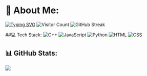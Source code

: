 
# 💫 About Me:
[![Typing SVG](https://readme-typing-svg.demolab.com?font=Fira+Code&weight=500&size=24&pause=1000&color=F7F7F7&width=435&lines=Software+Developer;Open+Source+Enthusiast;Lifelong+Learner)](https://git.io/typing-svg)
![Visitor Count](https://komarev.com/ghpvc/?username=MasterShifuCsgo&color=blue)
![GitHub Streak](https://streak-stats.demolab.com?user=MasterShifuCsgo&theme=monokai&hide_border=true)

<!--START_SECTION:activity-->
<!--END_SECTION:activity-->

##💻 Tech Stack:
![C++](https://img.shields.io/badge/C%2B%2B-00599C?style=flat&logo=c%2B%2B&logoColor=white)
![JavaScript](https://img.shields.io/badge/JavaScript-F7DF1E?style=flat&logo=javascript&logoColor=black)
![Python](https://img.shields.io/badge/Python-3776AB?style=flat&logo=python&logoColor=white)
![HTML](https://img.shields.io/badge/HTML-E34F26?style=flat&logo=html5&logoColor=white)
![CSS](https://img.shields.io/badge/CSS-1572B6?style=flat&logo=css3&logoColor=white)

## 📊 GitHub Stats:

![](https://github-readme-stats.vercel.app/api/top-langs/?username=MasterShifuCsgo&theme=monokai&hide_border=true&include_all_commits=true&count_private=true&layout=compact)




